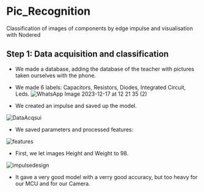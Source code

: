 # Pic_Recognition
Classification of images of components by edge impulse and visualisation with Nodered

## Step 1: Data acquisition and classification

- We made a database, adding the database of the teacher with pictures taken ourselves with the phone.
- We made 6 labels: Capacitors, Resistors, Diodes, Integrated Circuit, Leds.
![WhatsApp Image 2023-12-17 at 12 21 35 (2)](https://github.com/OlivierABCO237/Pic_Recognition/assets/148442075/f6fdec90-154d-4c9a-a41d-01f12d605fc0)

- We created an impulse and saved up the model.
  

![DataAcqsui](https://github.com/OlivierABCO237/Pic_Recognition/assets/148442075/e77329a7-8ea8-4ba7-a484-bd0148fe8ce4)

- We saved parameters and processed features:
  

![features](https://github.com/OlivierABCO237/Pic_Recognition/assets/148442075/91c45914-b4d9-45c5-b009-9ab4e8f6ad46)

- First, we let images Height and Weight to 98.

![impulsedesign](https://github.com/OlivierABCO237/Pic_Recognition/assets/148442075/e561300b-e9c5-4c8b-a82a-f272c161229f)

- It gave a very good model with a verry good accuracy, but too heavy for our MCU and for our Camera.



